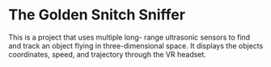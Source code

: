 # The Golden Snitch Sniffer

This is a project that uses multiple long-
range ultrasonic sensors to find and track 
an object flying in three-dimensional space.
It displays the objects coordinates, speed,
and trajectory through the VR headset.
